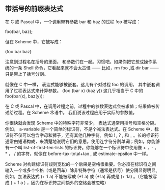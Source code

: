 ## 带括号的前缀表达式

在 C 或 Pascal 中，一个调用带有参数 bar 和 baz 的过程 foo 被写成：

foo(bar, baz);

但在 Scheme 中，它被写成：

(foo bar baz)

注意到过程名在括号的里面， 和参数们在一起。习惯吧。如果你把它想成操作系统的一条 Shell 命令，它看起来就不会太古怪 —— 比如，rm foo ,或 dir bar —— 只是带上了括号分割。

就像在 C 中一样， 表达式能够被嵌套。这儿有个对过程 foo 的调用， 其中嵌套调用了过程表达式来计算参数。
(foo (bar x) (baz y))
这几乎相当于 C 中的
foo(bar(x), baz(y));

在 C 或 Pascal 中，在调用过程之前，过程中的参数表达式会被求值；结果值被传递给过程。在 Scheme 术语中， 我们说该过程应用于实际的参数值。

你很快就会发现 Scheme 中的特殊字符非常少， 表达式通常用括号和空格分隔。例如， a-variable 是一个简单的标识符，不是个减法表达式。在 Scheme 中，标识符不仅可以包含字母和狮子，还有其他几种字符，例如 ! , ? , 和 _ 。长的标识符通常由短语构成，来清楚地说明它们的意思，使用连字符分割单词；例如，你能够有一个叫 list-of-first-ten-lists 的标识符。你能够在一个标识符中使用像 + ，- ，* ， / 的字符，就像在 before-tax-total+tax , 或 estimate-epsilon 中一样。

Scheme 对构建标识符规则宽松的一个后果是空格很重要。你必须在标识符之间输入一个或多个空格（或是回车）除非特殊字符（通常是括号）使分隔显得明显。例如，加法表达式 (+ 1 a) 不能被写成 (+1 a) 或 (+1a) 再或是 (+ 1a) 。（它能被写成 ( + 1 a  ) ，因为在标识符之间额外的空格会被忽略）
